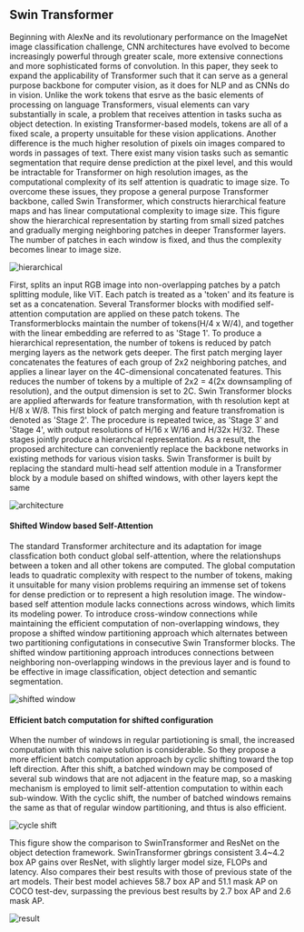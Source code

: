 ## Swin Transformer


Beginning with AlexNe and its revolutionary performance on the ImageNet image classification challenge, CNN architectures have evolved to become increasingly powerful through greater scale, more extensive connections and more sophisticated forms of convolution. In this paper, they seek to expand the applicability of Transformer such that it can serve as a general purpose backbone for computer vision, as it does for NLP and as CNNs do in vision. Unlike the work tokens that esrve as the basic elements of processing on language Transformers, visual elements can vary substantially in scale, a problem that receives attention in tasks sucha as object detection. In existing Transformer-based models, tokens are all of a fixed scale, a property unsuitable for these vision applications. Another difference is the much higher resolution of pixels oin images compared to words in passages of text. There exist many vision tasks such as semantic segmentation that require dense prediction at the pixel level, and this would be intractable for Transformer on high resolution images, as the computational complexity of its self attention is quadratic to image size. To overcome these issues, they propose a general purpose Transformer backbone, called Swin Transformer, which constructs hierarchical feature maps and has linear computational complexity to image size. This figure show the hierarchical representation by starting from small sized patches and gradually merging neighboring patches in deeper Transformer layers. The number of patches in each window is fixed, and thus the complexity becomes linear to image size.

![hierarchical](https://user-images.githubusercontent.com/90513931/218647910-f9cb96ac-ea56-40b2-be28-24b8fc2f3ed3.png)



First, splits an input RGB image into non-overlapping patches by a patch splitting module, like ViT. Each patch is treated as a 'token' and its feature is set as a concatenation. Several Transformer blocks with modified self-attention computation are applied on these patch tokens. The Transformerblocks maintain the number of tokens(H/4 x W/4), and together with the linear embedding are referred to as 'Stage 1'. To produce a hierarchical representation, the number of tokens is reduced by patch merging layers as the network gets deeper. The first patch merging layer concatenates the features of each group of 2x2 neighboring patches, and applies a linear layer on the 4C-dimensional concatenated features. This reduces the number of tokens by a multiple of 2x2 = 4(2x downsampling of resolution), and the output dimension is set to 2C. Swin Transformer blocks are applied afterwards for feature transformation, with th resolution kept at H/8 x W/8. This first block of patch merging and feature transfromation is denoted as 'Stage 2'. The procedure is repeated twice, as 'Stage 3' and 'Stage 4', with output resolutions of H/16 x W/16 and H/32x H/32. These stages jointly produce a hierarchcal representation. As a result, the proposed architecture can conveniently replace the backbone networks in existing methods for various vision tasks. Swin Transformer is built by replacing the standard multi-head self attention module in a Transformer block by a module based on shifted windows, with other layers kept the same

![architecture](https://user-images.githubusercontent.com/90513931/218647903-8d7d3784-daed-467c-a3c3-934e33d5546d.png)


#### Shifted Window based Self-Attention

The standard Transformer architecture and its adaptation for image classfication both conduct global self-attention, where the relationshups between a token and all other tokens are computed. The global computation leads to quadratic complexity with respect to the number of tokens, making it unsuitable for many vision problems requiring an immense set of tokens for dense prediction or to represent a high resolution image. The window-based self attention module lacks connections across windows, which limits its modeling power. To introduce cross-window connections while maintaining the efficient computation of non-overlapping windows, they propose a shifted window partitioning approach which alternates between two partitioning configutations in consecutive Swin Transformer blocks. The shifted window partitioning approach introduces connections between neighboring non-overlapping windows in the previous layer and is found to be effective in image classification, object detection and semantic segmentation.

![shifted window](https://user-images.githubusercontent.com/90513931/218647901-f50aea05-f03d-432c-9adb-446024345314.png)

#### Efficient batch computation for shifted configuration

When the number of windows in regular partiotioning is small, the increased computation with this naive solution is considerable. So they propose a more efficient batch computation approach by cyclic shifting toward the top left direction. After this shift, a batched windown may be composed of several sub windows that are not adjacent in the feature map, so a masking mechanism is employed to limit self-attention computation to within each sub-window. With the cyclic shift, the number of batched windows remains the same as that of regular window partitioning, and thtus is also efficient.

![cycle shift](https://user-images.githubusercontent.com/90513931/218647908-a32593f3-0adc-490e-b55b-549b01092e5c.png)



This figure show the comparison to SwinTransformer and ResNet on the object detection framework. SwinTransformer gbrings consistent 3.4~4.2 box AP gains over ResNet, with slightly larger model size, FLOPs and latency. Also compares their best results with those of previous state of the art models. Their best model achieves 58.7 box AP and 51.1 mask AP on COCO test-dev, surpassing the previous best results by 2.7 box AP and 2.6 mask AP.

![result](https://user-images.githubusercontent.com/90513931/218647894-972b7ba5-b88d-476b-8b34-be88a9fbb2d1.png)
